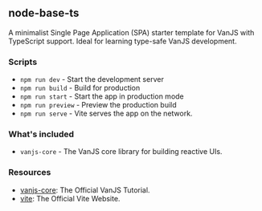 ## node-base-ts

A minimalist Single Page Application (SPA) starter template for VanJS with TypeScript support. Ideal for learning type-safe VanJS development.


### Scripts

* `npm run dev` - Start the development server
* `npm run build` - Build for production
* `npm run start` - Start the app in production mode
* `npm run preview` - Preview the production build
* `npm run serve` - Vite serves the app on the network.


### What's included

* `vanjs-core` - The VanJS core library for building reactive UIs.


### Resources

* [vanjs-core](https://vanjs.org/tutorial): The Official VanJS Tutorial.
* [vite](https://vite.dev): The Official Vite Website.
